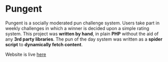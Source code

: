 # Pungent
Pungent is a socially moderated pun challenge system. Users take part in weekly challenges in which a winner is decided upon a simple rating system. 
This project was __written by hand__, in plain __PHP__ without the aid of any __3rd party libraries__. 
The pun of the day system was written as a __spider script__ to __dynamically fetch content__.

Website is live [here](http://glennforrest.co.nz/pungent)